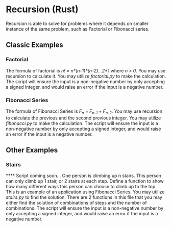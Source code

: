 # Recursion (Rust)
Recursion is able to solve for problems where it depends on smaller instance of the same problem, such as Factorial or Fibonacci series.

## Classic Examples
### Factorial
The formula of factorial is <i>n! = n\*(n-1)\*(n-2)...2\*1</i> where <i>n > 0</i>. You may use recursion to calculate it. You may utilize <i>factorial.py</i> to make the calculation. The script will ensure the input is a non-negative number by only accepting a signed integer, and would raise an error if the input is a negative number.

### Fibonacci Series
The formula of Fibonacci Series is <i>F<sub>n</sub> = F<sub>n-1</sub> + F<sub>n-2</sub></i>. You may use recursion to calculate the previous and the second previous integer. You may utilize <i>fibonacci.py</i> to make the calculation. The script will ensure the input is a non-negative number by only accepting a signed integer, and would raise an error if the input is a negative number.

## Other Examples
### Stairs
\*\*\*\* Script coming soon...
One person is climbing up n stairs. This person can only climb up 1 stair, or 2 stairs at each step. Define a function to show how many different ways this person can choose to climb up to the top. This is an example of an application using Fibonacci Series. You may utilize <i>stairs.py</i> to find the solution. There are 2 functions in this file that you may either find the solution of combinations of steps and the number of combinations. The script will ensure the input is a non-negative number by only accepting a signed integer, and would raise an error if the input is a negative number.
